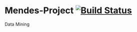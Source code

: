 Mendes-Project [![Build Status](http://jenkins.uonse.org/job/Mendes-Project/badge/icon)](http://jenkins.uonse.org/job/Mendes-Project/)
==============

Data Mining